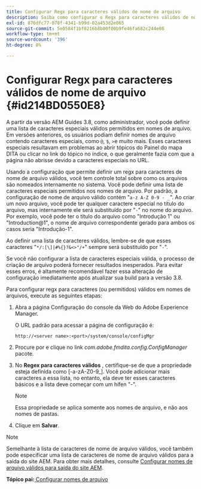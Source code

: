 ```yaml
---
title: Configurar Regx para caracteres válidos de nome de arquivo
description: Saiba como configurar o Regx para caracteres válidos de nome de arquivo
exl-id: 876dfc77-078f-4341-b99d-02a453d2e065
source-git-commit: 5e0584f1bf0216b8b00f00b9fe46fa682c244e08
workflow-type: tm+mt
source-wordcount: '396'
ht-degree: 0%

---
```


# Configurar Regx para caracteres válidos de nome de arquivo {#id214BD0550E8}

A partir da versão AEM Guides 3.8, como administrador, você pode definir uma lista de caracteres especiais válidos permitidos em nomes de arquivo. Em versões anteriores, os usuários podiam definir nomes de arquivo contendo caracteres especiais, como `@`, `$`, `>`e muito mais. Esses caracteres especiais resultavam em problemas ao abrir tópicos do Painel do mapa DITA ou clicar no link do tópico no índice, o que geralmente fazia com que a página não abrisse devido a caracteres especiais no URL.

Usando a configuração que permite definir um regx para caracteres de nome de arquivo válidos, você tem controle total sobre como os arquivos são nomeados internamente no sistema. Você pode definir uma lista de caracteres especiais permitidos nos nomes de arquivo. Por padrão, a configuração de nome de arquivo válido contém &quot;`a-z A-Z 0-9 - _`&quot;. Ao criar um novo arquivo, você pode ter qualquer caractere especial no título do arquivo, mas internamente ele será substituído por &quot;`-`&quot; no nome do arquivo. Por exemplo, você pode ter o título do arquivo como &quot;Introdução 1&quot; ou &quot;Introduction@1&quot;, o nome de arquivo correspondente gerado para ambos os casos seria &quot;Introdução-1&quot;.

Ao definir uma lista de caracteres válidos, lembre-se de que esses caracteres &quot;`*/:[\]|#%{}?&<>"/+`&quot; sempre será substituído por &quot;`-`&quot;.

Se você não configurar a lista de caracteres especiais válida, o processo de criação de arquivo poderá fornecer resultados inesperados. Para evitar esses erros, é altamente recomendável fazer essa alteração de configuração imediatamente após atualizar sua build para a versão 3.8.

Para configurar regx para caracteres \(ou permitidos\) válidos em nomes de arquivos, execute as seguintes etapas:

1. Abra a página Configuração do console da Web do Adobe Experience Manager.

   O URL padrão para acessar a página de configuração é:

   ```http
   http://<server name>:<port>/system/console/configMgr
   ```

1. Procure por e clique no link *com.adobe.fmdita.config.ConfigManager* pacote.

1. No **Regex para caracteres válidos** , certifique-se de que a propriedade esteja definida como \[-a-zA-Z0-9\_\]. Você pode adicionar mais caracteres a essa lista, no entanto, ela deve ter esses caracteres básicos e a lista deve começar com um hífen &quot;-&quot;.

   >[!NOTE]
   >
   > Essa propriedade se aplica somente aos nomes de arquivo, e não aos nomes de pastas.

1. Clique em **Salvar**.


>[!NOTE]
>
> Semelhante à lista de caracteres de nome de arquivo válidos, você também pode especificar uma lista de caracteres de nome de arquivo válidos para a saída do site AEM. Para obter mais detalhes, consulte [Configurar nomes de arquivo válidos para saída do site AEM](conf-file-names-valid-regx-aem-site-output.md#).

**Tópico pai:**[ Configurar nomes de arquivo](conf-file-names.md)
